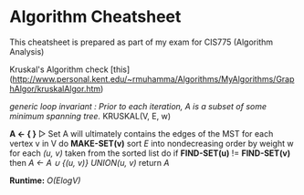 # Algorithm Cheatsheet

This cheatsheet is prepared as part of my exam for CIS775 (Algorithm Analysis)

  Kruskal's Algorithm
  check [this] (http://www.personal.kent.edu/~rmuhamma/Algorithms/MyAlgorithms/GraphAlgor/kruskalAlgor.htm)

  _generic loop invariant :_ *Prior to each iteration, A is a subset of some minimum spanning tree.*
  KRUSKAL(V, E, w)

  **A ← { }**           ▷ Set A will ultimately contains the edges of the MST
  for each vertex v in V
     do **MAKE-SET(v)**
  sort _E_ into nondecreasing order by weight w
  for each *(u, v)* taken from the sorted list
     do if **FIND-SET(u)** != **FIND-SET(v)** then
          _A ← A ∪ {(u, v)}_
          *UNION(u, v)*
  return _A_

**Runtime:** *O(ElogV)*
